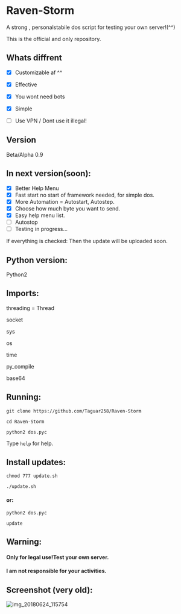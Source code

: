 # Raven-Storm
A strong , personalstabile dos script for testing your own server!(^^)

This is the official and only repository.

## Whats diffrent
- [x] Customizable af ^^
- [x] Effective
- [x] You wont need bots
- [x] Simple

- [ ] Use VPN / Dont use it illegal!

## Version
Beta/Alpha 0.9

## In next version(soon):
- [x] Better Help Menu
- [x] Fast start no start of framework needed, for simple dos.
- [x] More Automation = Autostart, Autostep.
- [x] Choose how much byte you want to send.
- [x] Easy help menu list.
- [ ] Autostop
- [ ] Testing in progress...

If everything is checked: 
Then the update will be uploaded soon.

## Python version:
Python2

## Imports:
threading = Thread

socket

sys

os

time

py_compile

base64

## Running:
`git clone https://github.com/Taguar258/Raven-Storm`

`cd Raven-Storm`

<!--(pip2 install -r requirements.txt) if existing.-->

`python2 dos.pyc`

Type `help` for help.

## Install updates:
`chmod 777 update.sh`

`./update.sh`

#### or:


`python2 dos.pyc`

`update`

## Warning:
#### Only for legal use!Test your own server.

#### I am not responsible for your activities.

## Screenshot (very old):

![img_20180624_115754](https://user-images.githubusercontent.com/36562445/41817976-e78f6d6e-77a5-11e8-873a-5bc4e7957ca9.png)


